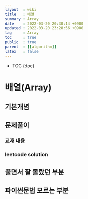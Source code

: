 ```yaml
---
layout  : wiki
title   : 배열 
summary : Array 
date    : 2022-03-20 20:30:14 +0900
updated : 2022-03-20 23:28:56 +0900
tag     : Array  
toc     : true
public  : true
parent  : [[algorithm]] 
latex   : false
---
```

* TOC
{:toc}

# 배열(Array)
## 기본개념 
## 문제풀이  
### 교재 내용

### leetcode solution

## 풀면서 잘 몰랐던 부분 

## 파이썬문법 모르는 부분 

